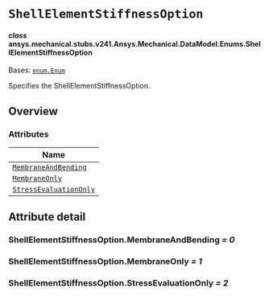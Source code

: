 # `ShellElementStiffnessOption`

<a id="ansys.mechanical.stubs.v241.Ansys.Mechanical.DataModel.Enums.ShellElementStiffnessOption"></a>

#### *class* ansys.mechanical.stubs.v241.Ansys.Mechanical.DataModel.Enums.ShellElementStiffnessOption

Bases: [`enum.Enum`](https://docs.python.org/3/library/enum.html#enum.Enum)

Specifies the ShellElementStiffnessOption.

<!-- !! processed by numpydoc !! -->

<a id="overview"></a>

## Overview

### Attributes

| Name |
| ----------------------------------------------------------------------------- |
| [`MembraneAndBending`](#ShellElementStiffnessOption.MembraneAndBending) |
| [`MembraneOnly`](#ShellElementStiffnessOption.MembraneOnly) |
| [`StressEvaluationOnly`](#ShellElementStiffnessOption.StressEvaluationOnly) |

<a id="attribute-detail"></a>

## Attribute detail

<a id="ShellElementStiffnessOption.MembraneAndBending"></a>

### ShellElementStiffnessOption.MembraneAndBending *= 0*

<a id="ShellElementStiffnessOption.MembraneOnly"></a>

### ShellElementStiffnessOption.MembraneOnly *= 1*

<a id="ShellElementStiffnessOption.StressEvaluationOnly"></a>

### ShellElementStiffnessOption.StressEvaluationOnly *= 2*


